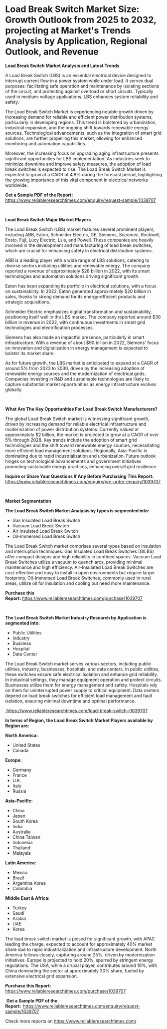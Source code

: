 <p><h1>Load Break Switch Market Size: Growth Outlook from 2025 to 2032, projecting at Market's Trends Analysis by Application, Regional Outlook, and Revenue</h1></p><p><strong>Load Break Switch Market Analysis and Latest Trends</strong></p>
<p><p>A Load Break Switch (LBS) is an essential electrical device designed to interrupt current flow in a power system while under load. It serves dual purposes: facilitating safe operation and maintenance by isolating sections of the circuit, and protecting against overload or short circuits. Typically used in medium-voltage applications, LBS enhances system reliability and safety.</p><p>The Load Break Switch Market is experiencing notable growth driven by increasing demand for reliable and efficient power distribution systems, particularly in developing regions. This trend is bolstered by urbanization, industrial expansion, and the ongoing shift towards renewable energy sources. Technological advancements, such as the integration of smart grid solutions, are further propelling this market, allowing for enhanced monitoring and automation capabilities.</p><p>Moreover, the increasing focus on upgrading aging infrastructure presents significant opportunities for LBS implementation. As industries seek to minimize downtime and improve safety measures, the adoption of load break switches is expected to rise. The Load Break Switch Market is expected to grow at a CAGR of 4.8% during the forecast period, highlighting the growing importance of this vital component in electrical networks worldwide.</p></p>
<p><strong>Get a Sample PDF of the Report:&nbsp;</strong> <a href="https://www.reliableresearchtimes.com/enquiry/request-sample/1039707?utm_campaign=2244&utm_medium=2&utm_source=Github&utm_content=ia&utm_term=06042025&utm_id=load-break-switch">https://www.reliableresearchtimes.com/enquiry/request-sample/1039707</a></p>
<p>&nbsp;</p>
<p><strong>Load Break Switch Major Market Players</strong></p>
<p><p>The Load Break Switch (LBS) market features several prominent players, including ABB, Eaton, Schneider Electric, GE, Siemens, Socomec, Rockwell, Ensto, Fuji, Lucy Electric, Lsis, and Powell. These companies are heavily involved in the development and manufacturing of load break switches, which are crucial for enhancing safety in electrical distribution systems.</p><p>ABB is a leading player with a wide range of LBS solutions, catering to diverse sectors including utilities and renewable energy. The company reported a revenue of approximately $28 billion in 2022, with its smart technologies and automation solutions driving significant growth.</p><p>Eaton has been expanding its portfolio in electrical solutions, with a focus on sustainability. In 2022, Eaton generated approximately $20 billion in sales, thanks to strong demand for its energy-efficient products and strategic acquisitions.</p><p>Schneider Electric emphasizes digital transformation and sustainability, positioning itself well in the LBS market. The company reported around $30 billion in revenue in 2022, with continuous investments in smart grid technologies and electrification processes.</p><p>Siemens has also made an impactful presence, particularly in smart infrastructure. With a revenue of about $90 billion in 2022, Siemens' focus on innovation and digitalization in energy management is expected to bolster its market share.</p><p>As for future growth, the LBS market is anticipated to expand at a CAGR of around 5% from 2023 to 2030, driven by the increasing adoption of renewable energy sources and the modernization of electrical grids. Companies investing in R&D and sustainable technologies are likely to capture substantial market opportunities as energy infrastructure evolves globally.</p></p>
<p>&nbsp;</p>
<p><strong>What Are The Key Opportunities For Load Break Switch Manufacturers?</strong></p>
<p><p>The global Load Break Switch market is witnessing significant growth, driven by increasing demand for reliable electrical infrastructure and modernization of power distribution systems. Currently valued at approximately $2 billion, the market is projected to grow at a CAGR of over 5% through 2028. Key trends include the adoption of smart grid technologies and the shift toward renewable energy sources, necessitating more efficient load management solutions. Regionally, Asia-Pacific is dominating due to rapid industrialization and urbanization. Future outlook hinges on technological advancements and government initiatives promoting sustainable energy practices, enhancing overall grid resilience.</p></p>
<p><strong>Inquire or Share Your Questions If Any Before Purchasing This Report:</strong> <a href="https://www.reliableresearchtimes.com/enquiry/pre-order-enquiry/1039707?utm_campaign=2244&utm_medium=2&utm_source=Github&utm_content=ia&utm_term=06042025&utm_id=load-break-switch">https://www.reliableresearchtimes.com/enquiry/pre-order-enquiry/1039707</a></p>
<p>&nbsp;</p>
<p><strong>Market Segmentation</strong></p>
<p><strong>The Load Break Switch Market Analysis by types is segmented into:</strong></p>
<p><ul><li>Gas Insulated Load Break Switch</li><li>Vacuum Load Break Switch</li><li>Air Insulated Load Break Switch</li><li>Oil-Immersed Load Break Switch</li></ul></p>
<p><p>The Load Break Switch market comprises several types based on insulation and interruption techniques. Gas Insulated Load Break Switches (GILBS) offer compact designs and high reliability in confined spaces. Vacuum Load Break Switches utilize a vacuum to quench arcs, providing minimal maintenance and high efficiency. Air-Insulated Load Break Switches are cost-effective and easy to install in open environments but require larger footprints. Oil-Immersed Load Break Switches, commonly used in rural areas, utilize oil for insulation and cooling but need more maintenance.</p></p>
<p><strong>Purchase this Report:&nbsp;</strong><a href="https://www.reliableresearchtimes.com/purchase/1039707?utm_campaign=2244&utm_medium=2&utm_source=Github&utm_content=ia&utm_term=06042025&utm_id=load-break-switch">https://www.reliableresearchtimes.com/purchase/1039707</a></p>
<p>&nbsp;</p>
<p><strong>The Load Break Switch Market Industry Research by Application is segmented into:</strong></p>
<p><ul><li>Public Utilities</li><li>Industry</li><li>Business</li><li>Hospital</li><li>Data Center</li></ul></p>
<p><p>The Load Break Switch market serves various sectors, including public utilities, industry, businesses, hospitals, and data centers. In public utilities, these switches ensure safe electrical isolation and enhance grid reliability. In industrial settings, they manage equipment operation and protect circuits. Businesses utilize them for energy management and safety. Hospitals rely on them for uninterrupted power supply to critical equipment. Data centers depend on load break switches for efficient load management and fault isolation, ensuring minimal downtime and optimal performance.</p></p>
<p><a href="https://www.reliableresearchtimes.com/load-break-switch-r1039707?utm_campaign=2244&utm_medium=2&utm_source=Github&utm_content=ia&utm_term=06042025&utm_id=load-break-switch">&nbsp;https://www.reliableresearchtimes.com/load-break-switch-r1039707</a></p>
<p><strong>In terms of Region, the Load Break Switch Market Players available by Region are:</strong></p>
<p>
    <p> <strong> North America: </strong>
        <ul>
            <li>United States</li>
            <li>Canada</li>
        </ul>
        </p> 
    <p> <strong> Europe: </strong>
        <ul>
            <li>Germany</li>
            <li>France</li>
            <li>U.K.</li>
            <li>Italy</li>
            <li>Russia</li>
        </ul>
        </p> 
    <p> <strong> Asia-Pacific: </strong>
        <ul>
            <li>China</li>
            <li>Japan</li>
            <li>South Korea</li>
            <li>India</li>
            <li>Australia</li>
            <li>China Taiwan</li>
            <li>Indonesia</li>
            <li>Thailand</li>
            <li>Malaysia</li>
        </ul>
        </p> 
    <p> <strong> Latin America: </strong>
        <ul>
            <li>Mexico</li>
            <li>Brazil</li>
            <li>Argentina Korea</li>
            <li>Colombia</li>
        </ul>
        </p> 
    <p> <strong> Middle East & Africa: </strong>
        <ul>
            <li>Turkey</li>
            <li>Saudi</li>
            <li>Arabia</li>
            <li>UAE</li>
            <li>Korea</li>
        </ul>
    </p>
    </p>
<p><p>The load break switch market is poised for significant growth, with APAC leading the charge, expected to account for approximately 40% market share due to rapid industrialization and infrastructure development. North America follows closely, capturing around 25%, driven by modernization initiatives. Europe is projected to hold 20%, spurred by stringent energy regulations. The USA, while a crucial player, contributes around 10%, with China dominating the sector at approximately 30% share, fueled by extensive electrical grid expansion.</p></p>
<p><strong>Purchase this Report: </strong><a href="https://www.reliableresearchtimes.com/purchase/1039707?utm_campaign=2244&utm_medium=2&utm_source=Github&utm_content=ia&utm_term=06042025&utm_id=load-break-switch">https://www.reliableresearchtimes.com/purchase/1039707</a></p>
<p>&nbsp;<strong>Get a Sample PDF of the Report:&nbsp;&nbsp;</strong><a href="https://www.reliableresearchtimes.com/enquiry/request-sample/1039707?utm_campaign=2244&utm_medium=2&utm_source=Github&utm_content=ia&utm_term=06042025&utm_id=load-break-switch">https://www.reliableresearchtimes.com/enquiry/request-sample/1039707</a></p>
<p><strong></strong></p>
<p>Check more reports on <a href="https://www.reliableresearchtimes.com/?utm_campaign=2244&utm_medium=2&utm_source=Github&utm_content=ia&utm_term=06042025&utm_id=load-break-switch">https://www.reliableresearchtimes.com/</a></p>